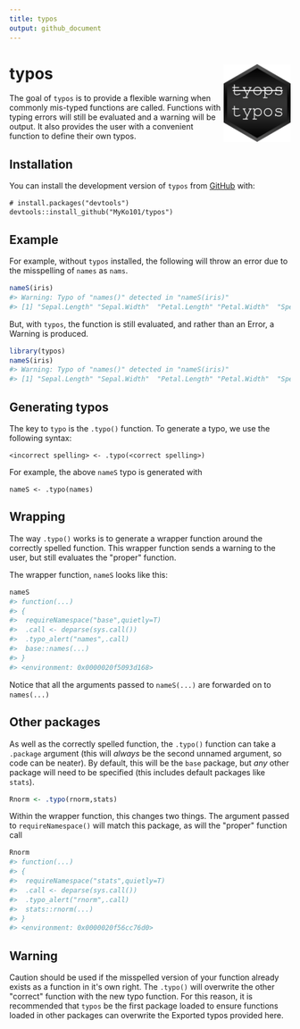 ```yaml
---
title: typos
output: github_document
---
```


<!-- README.md is generated from README.Rmd. Please edit that file -->



# typos <img src="logo.png" align="right" height=139 />

<!-- badges: start -->
<!-- badges: end -->

The goal of `typos` is to provide a flexible warning when commonly mis-typed functions are called. Functions with typing errors will still be evaluated and a warning will be output. It also provides the user with a convenient function to define their own typos.

## Installation

You can install the development version of `typos` from [GitHub](https://github.com/) with:

```
# install.packages("devtools")
devtools::install_github("MyKo101/typos")
```
## Example

For example, without `typos` installed, the following will throw an error due to the misspelling of `names` as `nams`.


```r
nameS(iris)
#> Warning: Typo of "names()" detected in "nameS(iris)"
#> [1] "Sepal.Length" "Sepal.Width"  "Petal.Length" "Petal.Width"  "Species"
```


But, with `typos`, the function is still evaluated, and rather than an Error, a Warning is produced.

```r
library(typos)
nameS(iris)
#> Warning: Typo of "names()" detected in "nameS(iris)"
#> [1] "Sepal.Length" "Sepal.Width"  "Petal.Length" "Petal.Width"  "Species"
```

## Generating typos

The key to `typo` is the `.typo()` function. To generate a typo, we use the following syntax:

```
<incorrect spelling> <- .typo(<correct spelling>)
```

For example, the above `nameS` typo is generated with
```
nameS <- .typo(names)
```

## Wrapping

The way `.typo()` works is to generate a wrapper function around the correctly spelled function. This wrapper function sends a warning to the user, but still evaluates the "proper" function.

The wrapper function, `nameS` looks like this:


```r
nameS
#> function(...)
#> {
#> 	requireNamespace("base",quietly=T)
#> 	.call <- deparse(sys.call())
#> 	.typo_alert("names",.call)
#> 	base::names(...)
#> }
#> <environment: 0x0000020f5093d168>
```

Notice that all the arguments passed to `nameS(...)` are forwarded on to `names(...)`

## Other packages

As well as the correctly spelled function, the `.typo()` function can take a `.package` argument (this will *always* be the second unnamed argument, so code can be neater). By default, this will be the `base` package, but *any* other package will need to be specified (this includes default packages like `stats`).


```r
Rnorm <- .typo(rnorm,stats)
```

Within the wrapper function, this changes two things. The argument passed to `requireNamespace()` will match this package, as will the "proper" function call


```r
Rnorm
#> function(...)
#> {
#> 	requireNamespace("stats",quietly=T)
#> 	.call <- deparse(sys.call())
#> 	.typo_alert("rnorm",.call)
#> 	stats::rnorm(...)
#> }
#> <environment: 0x0000020f56cc76d0>
```


## Warning

Caution should be used if the misspelled version of your function already exists as a function in it's own right. The `.typo()` will overwrite the other "correct" function with the new typo function. For this reason, it is recommended that `typos` be the first package loaded to ensure functions loaded in other packages can overwrite the Exported typos provided here.


